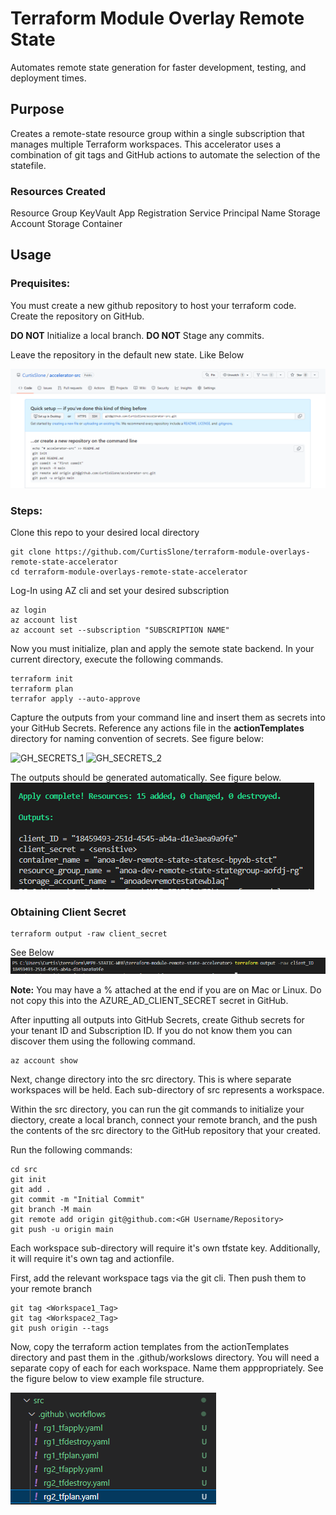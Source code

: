 # Terraform Module Overlay Remote State

Automates remote state generation for faster development, testing, and deployment times.

## Purpose

Creates a remote-state resource group within a single subscription that manages multiple Terraform workspaces. This accelerator uses a combination of git tags and GitHub actions to automate the selection of the statefile.

### Resources Created
Resource Group
KeyVault
App Registration
Service Principal Name
Storage Account
Storage Container


## Usage

### Prequisites:

You must create a new github repository to host your terraform code. Create the repository on GitHub.

**DO NOT** Initialize a local branch.
**DO NOT** Stage any commits.

Leave the repository in the default new state. Like Below

![New-Repo](./assets/new-repo.png)

### Steps:

Clone this repo to your desired local directory

```
git clone https://github.com/CurtisSlone/terraform-module-overlays-remote-state-accelerator
cd terraform-module-overlays-remote-state-accelerator
```

Log-In using AZ cli and set your desired subscription
```
az login
az account list
az account set --subscription "SUBSCRIPTION NAME"
```

Now you must initialize, plan and apply the semote state backend. In your current directory, execute the following commands.

```
terraform init
terraform plan
terrafor apply --auto-approve
```

Capture the outputs from your command line and insert them as secrets into your GitHub Secrets. Reference any actions file in the **actionTemplates** directory for naming convention of secrets. See figure below:

![GH_SECRETS_1](./assets/GH_Secrets1.png)
![GH_SECRETS_2](./assets/GH_Secrets2.png)

The outputs should be generated automatically. See figure below.
![GH_OUTPUTS](./assets/outputs_1.png)

### Obtaining Client Secret
```
terraform output -raw client_secret
```

See Below
![GH_OUTPUTS_2](./assets/outputs_2.png)

**Note:**  You may have a % attached at the end if you are on Mac or Linux. Do not copy this into the AZURE_AD_CLIENT_SECRET secret in GitHub.

After inputting all outputs into GitHub Secrets, create Github secrets for your tenant ID and Subscription ID. If you do not know them you can discover them using the following command.

```
az account show
```

Next, change directory into the src directory. This is where separate workspaces will be held. Each sub-directory of src represents a workspace. 

Within the src directory, you can run the git commands to initialize your diectory, create a local branch, connect your remote branch, and the push the contents of the src directory to the GitHub repository that your created.

Run the following commands:

```
cd src
git init
git add .
git commit -m "Initial Commit"
git branch -M main
git remote add origin git@github.com:<GH Username/Repository>
git push -u origin main
```

Each workspace sub-directory will require it's own tfstate key. Additionally, it will require it's own tag and actionfile.

First, add the relevant workspace tags via the git cli. Then push them to your remote branch

```
git tag <Workspace1_Tag>
git tag <Workspace2_Tag>
git push origin --tags
```

Now, copy the terraform action templates from the actionTemplates directory and past them in the .github/workslows directory. You will need a separate copy of each for each workspace. Name them apppropriately. See the figure below to view example file structure.

![SRC_DIR](./assets/actions_files.png)